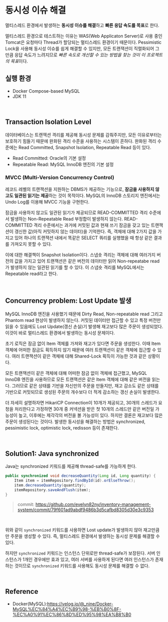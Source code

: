# 동시성 이슈 해결

멀티스레드 환경에서 발생하는 **동시성 이슈를 해결**하고 **빠른 응답 속도를 목표**로 한다.
<br>

멀티스레드 환경으로 테스트하는 이유는 WAS(Web Applicaton Server)로 사용 중인 Tomcat은 요청마다 Thread가 할당되는 멀티스레드 환경이기 때문이다. Pessimistic Lock을 사용해 동시성 이슈를 쉽게 해결할 수 있지만, 모든 트랜잭션이 직렬화되어 그만큼 응답 속도가 느려지므로 *빠른 속도로 개선할 수 있는 방법을 찾는 것이 이 프로젝트의 목표*이다.

## 실행 환경

- Docker Compose-based MySQL
- JDK 11

<br>

## Transaction Isolation Level

데이터베이스는 트랜잭션 격리를 제공해 동시성 문제를 감춰주지만, 모든 이유로부터는 보호하기 힘들기 때문에 완화된 격리 수준을 사용하는 시스템이 흔하다. 
완화된 격리 수준에는 Read Committed, Snapshot Isolation, Repeatable Read 등이 있다.

- Read Committed: Oracle의 기본 설정
- Repeatable Read: MySQL InnoDB 엔진의 기본 설정

### MVCC (Multi-Version Concurrency Control)

레코드 레벨의 트랜잭션을 지원하는 DBMS가 제공하는 기능으로, **잠금을 사용하지 않고도 일관된 읽기는 제공**하는 것이 목적이다. 
MySQL의 InnoDB 스토리지 엔진에서는 Undo Log를 이용해 MVCC 기능을 구현한다.
<br>

잠금을 사용하지 않고도 일관된 읽기가 제공되므로 READ-COMMITTED 격리 수준에서 발생하는 Non-Repeatable Read 부정합이 발생하지 않는다. 
READ-COMMITTED 격리 수준에서는 과거에 커밋된 값과 현재 쓰기 잠금을 갖고 있는 트랜잭션이 갱신한 값(아직 커밋하지 않는 데이터)을 기억한다. 
즉, 객체에 대해 2가지 값을 가지고 있어 하나의 트랜잭션 내에서 똑같은 SELECT 쿼리를 실행했을 때 항상 같은 결과를 가져오지 못할 수 있다.
<br>

이에 대한 해결책이 Snapshot Isolation이다. 
스냅숏 격리는 객체에 대해 여러가지 버전의 값을 가지고 있어 트랜잭션은 같은 버전의 데이터만 읽어 Non-repeatabe read가 발생하지 않는 일관된 읽기를 할 수 있다. 
이 스냅숏 격리를 MySQL에서는 Repeatable read라고 한다.

<br>

## Concurrency problem: Lost Update 발생

MySQL InnoDB 엔진을 사용했기 때문에 Dirty Read, Non-repeatable read 그리고 Phantom read 현상이 발생하지 않는다. 
커밋된 데이터만 접근할 수 있고 특정 버전만 읽을 수 있음에도 Lost Update(갱신 손실)기 발생해 재고보다 많은 주문이 생성되었다. 
이것이 바로 멀티스레드 환경에서 발생하는 동시성 문제이다.
<br>

초기 로직은 잠금 없이 Item 객체를 가져와 재고가 있다면 주문을 생성한다. 
이때 Item 객체에 어떠한 잠금도 획득하지 않기 때문에 여러 트랜잭션이 같은 객체에 접근할 수 있다. 
여러 트랜잭션이 같은 객체에 대해 Shared-Lock 획득이 가능한 것과 같은 상황이다.

모든 트랜잭션이 같은 객체에 대해 어떠한 잠금 없이 객체에 접근했고, MySQL InnoDB 엔진을 사용하므로 모든 트랜잭션은 같은 Item 객체에 대해 같은 버전을 읽는다. 
그러므로 같은 상태를 기반을 자신만의 주문을 만들지만, 재고 감소도 같은 상태를 기반으로 커밋되므로 생성된 주문의 개수보다 더 적게 감소하는 갱신 손실이 발생한다.
<br>

더 자세히 설명하자면 HikariCP Connection이 10개가 제공되고, 30개의 스레드가 요청을 처리한다고 가정하면 30개 중 커넥션을 받은 첫 10개의 스레드만 같은 버전일 가능성이 높고, 이후에는 제각각의 버전을 볼 가능성이 있다. 
하지만 결론은 재고보다 많은 주문이 생성된다는 것이다. 발생한 동시성을 해결하는 방법은 synchronized, pessimistic lock, optimistic lock, redisson 등이 존재한다.

<br>

## Solution1: Java synchronized

Java는 synchronized 키워드를 제공해 thread-safe를 가능하게 한다.

```java
public synchronized void decreaseQuantity(Long id, Long quantity) {
    Item item = itemRepository.findById(id).orElseThrow();
    item.decreaseQuantity(quantity);
    itemRepository.saveAndFlush(item);
}
```
> commit: https://github.com/evelyn82ny/inventory-management-system/commit/79f601ad9abdf9486b3d5cafbd8305d30e3c9353

<br>

위와 같이 ```synchronized``` 키워드를 사용하면 Lost update가 발생하지 않아 재고만큼만 주문을 생성할 수 있다.
즉, 멀티스레드 환경에서 발생하는 동시성 문제를 해결할 수 있다.
<br>

하지만 ```synchronized``` 키워드는 인스턴스 단위로만 thread-safe가 보장된다.
서버 인스턴스가 1개인 경우에만 효과 있고, 여러 서버를 사용하게 된다면 여러 인스턴스가 존재하는 것이므로  ```synchronized``` 키워드를 사용해도 동시성 문제를 해결할 수 없다.

<br>

## Reference

- Docker(MySQL):https://velog.io/@_nine/Docker-MySQL%EC%84%A4%EC%B9%98-%EB%B0%8F-%EC%A0%91%EC%86%8D%ED%95%98%EA%B8%B0
